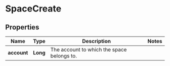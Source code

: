 
# SpaceCreate

## Properties
Name | Type | Description | Notes
------------ | ------------- | ------------- | -------------
**account** | **Long** | The account to which the space belongs to. | 




